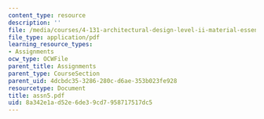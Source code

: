 ```yaml
---
content_type: resource
description: ''
file: /media/courses/4-131-architectural-design-level-ii-material-essence-the-glass-house-fall-2003/8a342e1ad52e6de39cd7958717517dc5_assn5.pdf
file_type: application/pdf
learning_resource_types:
- Assignments
ocw_type: OCWFile
parent_title: Assignments
parent_type: CourseSection
parent_uid: 4dcbdc35-3286-280c-d6ae-353b023fe928
resourcetype: Document
title: assn5.pdf
uid: 8a342e1a-d52e-6de3-9cd7-958717517dc5
---
```

